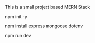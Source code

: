 This is a small project based MERN Stack

npm init -y

npm install express mongoose dotenv

npm run dev